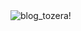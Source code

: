 <img src="https://www.canva.com/design/DAGke9PaGyk/b0cdyLVuVo6_e7Ilghcukg/view?utm_content=DAGke9PaGyk&utm_campaign=designshare&utm_medium=link2&utm_source=uniquelinks&utlId=h381a2fd01c" alt="blog_tozera!">
